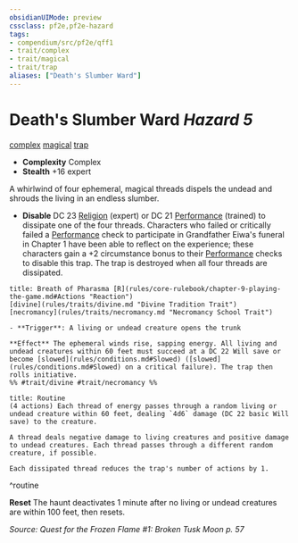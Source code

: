 ```yaml
---
obsidianUIMode: preview
cssclass: pf2e,pf2e-hazard
tags:
- compendium/src/pf2e/qff1
- trait/complex
- trait/magical
- trait/trap
aliases: ["Death's Slumber Ward"]
---
```

# Death's Slumber Ward *Hazard 5*  
[complex](rules/traits/complex.md "Complex Hazard Trait")  [magical](rules/traits/magical.md "Magical Item Trait")  [trap](rules/traits/trap.md "Trap Hazard Trait")  

- **Complexity** Complex
- **Stealth** +16 expert  

A whirlwind of four ephemeral, magical threads dispels the undead and shrouds the living in an endless slumber.

- **Disable** DC 23 [Religion](compendium/skills.md#Religion) (expert) or DC 21 [Performance](compendium/skills.md#Performance) (trained) to dissipate one of the four threads. Characters who failed or critically failed a [Performance](compendium/skills.md#Performance) check to participate in Grandfather Eiwa's funeral in Chapter 1 have been able to reflect on the experience; these characters gain a +2 circumstance bonus to their [Performance](compendium/skills.md#Performance) checks to disable this trap. The trap is destroyed when all four threads are dissipated.  
     
```ad-embed-ability
title: Breath of Pharasma [R](rules/core-rulebook/chapter-9-playing-the-game.md#Actions "Reaction")
[divine](rules/traits/divine.md "Divine Tradition Trait")  [necromancy](rules/traits/necromancy.md "Necromancy School Trait")  

- **Trigger**: A living or undead creature opens the trunk

**Effect** The ephemeral winds rise, sapping energy. All living and undead creatures within 60 feet must succeed at a DC 22 Will save or become [slowed](rules/conditions.md#Slowed) ([slowed](rules/conditions.md#Slowed) on a critical failure). The trap then rolls initiative.  
%% #trait/divine #trait/necromancy %%
```

```ad-pf2-summary
title: Routine
(4 actions) Each thread of energy passes through a random living or undead creature within 60 feet, dealing `4d6` damage (DC 22 basic Will save) to the creature.

A thread deals negative damage to living creatures and positive damage to undead creatures. Each thread passes through a different random creature, if possible.

Each dissipated thread reduces the trap's number of actions by 1.
```
^routine

**Reset** The haunt deactivates 1 minute after no living or undead creatures are within 100 feet, then resets.  

*Source: Quest for the Frozen Flame #1: Broken Tusk Moon p. 57*